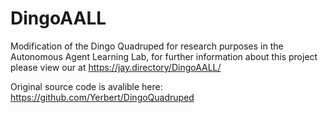 # DingoAALL
Modification of the Dingo Quadruped for research purposes in the Autonomous Agent Learning Lab, for further information about this project please view our at https://jay.directory/DingoAALL/

Original source code is avalible here: https://github.com/Yerbert/DingoQuadruped

